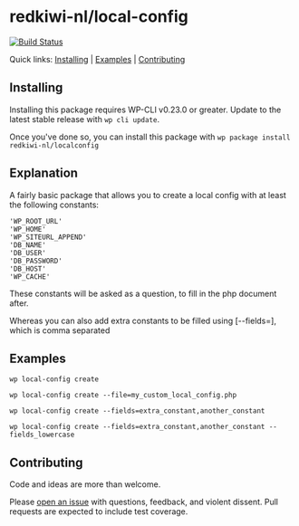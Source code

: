 redkiwi-nl/local-config
======================



[![Build Status](https://travis-ci.org/Redkiwi-NL/local-config.svg?branch=master)](https://travis-ci.org//Redkiwi-NL/local-config)

Quick links: [Installing](#installing) | [Examples](#examples) | [Contributing](#contributing)

## Installing

Installing this package requires WP-CLI v0.23.0 or greater. Update to the latest stable release with `wp cli update`.

Once you've done so, you can install this package with `wp package install redkiwi-nl/localconfig`

## Explanation

A fairly basic package that allows you to create a local config with at least the following constants:
```
'WP_ROOT_URL'
'WP_HOME'
'WP_SITEURL_APPEND'
'DB_NAME'
'DB_USER'
'DB_PASSWORD'
'DB_HOST'
'WP_CACHE'
```

These constants will be asked as a question, to fill in the php document after.

Whereas you can also add extra constants to be filled using [--fields=<fields>], which is comma separated

## Examples

```
wp local-config create
```

```
wp local-config create --file=my_custom_local_config.php
```

```
wp local-config create --fields=extra_constant,another_constant
```

```
wp local-config create --fields=extra_constant,another_constant --fields_lowercase
```

## Contributing

Code and ideas are more than welcome.

Please [open an issue](https://github.com/redkiwi-nl/localconfig/issues) with questions, feedback, and violent dissent. Pull requests are expected to include test coverage.
